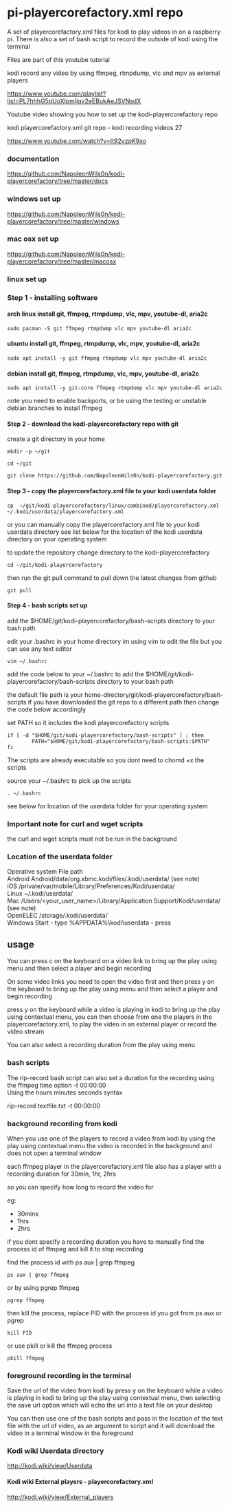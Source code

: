 # pi-playercorefactory.xml repo

A set of playercorefactory.xml files for kodi to play videos in on a raspberry pi. 
There is also a set of bash script to record the outside of kodi using the terminal

Files are part of this youtube tutorial 

kodi record any video by using ffmpeg, rtmpdump, vlc and mpv as external players

https://www.youtube.com/playlist?list=PL7hhhG5qUoXlpmIjqv2eEBukAeJSVNsdX

Youtube video showing you how to set up the kodi-playercorefactory repo

kodi playercorefactory.xml git repo - kodi recording videos 27

https://www.youtube.com/watch?v=It92vzpK9xo

### documentation

https://github.com/NapoleonWils0n/kodi-playercorefactory/tree/master/docs

### windows set up

https://github.com/NapoleonWils0n/kodi-playercorefactory/tree/master/windows

### mac osx set up

https://github.com/NapoleonWils0n/kodi-playercorefactory/tree/master/macosx

### linux set up

### Step 1 - installing software

#### arch linux install git, ffmpeg, rtmpdump, vlc, mpv, youtube-dl, aria2c

```
sudo pacman -S git ffmpeg rtmpdump vlc mpv youtube-dl aria2c
```

#### ubuntu install git, ffmpeg, rtmpdump, vlc, mpv, youtube-dl, aria2c

```
sudo apt install -y git ffmpeg rtmpdump vlc mpv youtube-dl aria2c
```

#### debian install git, ffmpeg, rtmpdump, vlc, mpv, youtube-dl, aria2c

```
sudo apt install -y git-core ffmpeg rtmpdump vlc mpv youtube-dl aria2c
```

note you need to enable backports, or be using the testing or unstable debian branches to install ffmpeg

#### Step 2 - download the kodi-playercorefactory repo with git

create a git directory in your home

```
mkdir -p ~/git
```

```
cd ~/git
```

```
git clone https://github.com/NapoleonWils0n/kodi-playercorefactory.git
```

#### Step 3 -  copy the playercorefactory.xml file to your kodi userdata folder


```
cp  ~/git/kodi-playercorefactory/linux/combined/playercorefactory.xml ~/.kodi/userdata/playercorefactory.xml 
```

or you can manually copy the playercorefactory.xml file to your kodi userdata directory
see list below for the location of the kodi userdata directory on your operating system

to update the repository change directory to the kodi-playercorefactory  

```
cd ~/git/kodi-playercorefactory
```

then run the git pull command to pull down the latest changes from github

```
git pull
```

#### Step 4 - bash scripts set up

add the $HOME/git/kodi-playercorefactory/bash-scripts directory to your bash path

edit your .bashrc in your home directory
im using vim to edit the file but you can use any text editor

```
vim ~/.bashrc
```

add the code below to your ~/.bashrc
to add the $HOME/git/kodi-playercorefactory/bash-scripts directory to your bash path

the default file path is your home-directory/git/kodi-playercorefactory/bash-scripts
if you have downloaded the git repo to a different path then change the code below accordingly


set PATH so it includes the kodi playercorefactory scripts

```
if [ -d "$HOME/git/kodi-playercorefactory/bash-scripts" ] ; then
 		PATH="$HOME/git/kodi-playercorefactory/bash-scripts:$PATH"
fi
```

The scripts are already executable so you dont need to chomd +x the scripts

source your ~/.bashrc to pick up the scripts

```
. ~/.bashrc
```

see below for location of the userdata folder for your operating system

### Important note for curl and wget scripts

the curl and wget scripts must not be run in the background

### Location of the userdata folder

Operative system	File path  
Android	Android/data/org.xbmc.kodi/files/.kodi/userdata/ (see note)  
iOS	/private/var/mobile/Library/Preferences/Kodi/userdata/  
Linux	~/.kodi/userdata/  
Mac	/Users/<your_user_name>/Library/Application Support/Kodi/userdata/ (see note)  
OpenELEC	/storage/.kodi/userdata/  
Windows	Start - type %APPDATA%\kodi\userdata - press <Enter>  

## usage

You can press c on the keyboard on a video link to bring up the play using menu and then select a player 
and begin recording

On some video links you need to open the video first and then press y on the keyboard 
to bring up the play using menu and then select a player and begin recording

press y on the keyboard while a video is playing in kodi to bring up the play using contextual menu,
you can then choose from one the players in the playercorefactory.xml,
to play the video in an external player or record the video stream

You can also select a recording duration from the play using menu

### bash scripts 

The rip-record bash script can also set a duration for the recording using the ffmpeg time option -t 00:00:00  
Using the hours minutes seconds syntax  

rip-record textfile.txt -t 00:00:00

### background recording from kodi

When you use one of the players to record a video from kodi by using the play using contextual menu the video is recorded in the background and does not open a terminal window

each ffmpeg player in the playercorefactory.xml file also has a player with a recording duration for 30min, 1hr, 2hrs

so you can specify how long to record the video for

eg:

* 30mins  
* 1hrs  
* 2hrs  

if you dont specify a recording duration you have to manually find the process id of ffmpeg and kill it to stop recording

find the process id with ps aux | grep ffmpeg   

```
ps aux | grep ffmpeg  
```

or by using pgrep ffmpeg  

```
pgrep ffmpeg  
```

then kill the process, replace PID with the process id you got from ps aux or pgrep  

```
kill PID  
```

or use pkill or kill the ffmpeg process

```
pkill ffmpeg
```

### foreground recording in the terminal

Save the url of the video from kodi by press y on the keyboard while a video is playing in kodi to bring up the play using contextual menu, then selecting the save url option which will echo the url into a text file on your desktop

You can then use one of the bash scripts and pass in the location of the text file with the url of video,
as an argument to script and it will download the video in a terminal window in the foreground

### Kodi wiki Userdata directory

http://kodi.wiki/view/Userdata


#### Kodi wiki External players - playercorefactory.xml

http://kodi.wiki/view/External_players

